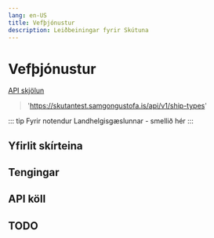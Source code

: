 ```yaml
---
lang: en-US
title: Vefþjónustur
description: Leiðbeiningar fyrir Skútuna
---
```


# Vefþjónustur
[API skjölun](https://skutantest.samgongustofa.is/api/v1/)
> 'https://skutantest.samgongustofa.is/api/v1/ship-types'




<!-- Notandi: {{ msg }}

<RedDiv>

Teljari: _{{ count }}_

</RedDiv>

<button @click="count++">Næsta</button>

<script setup>
import { h, ref } from 'vue'

const RedDiv = (_, ctx) => h(
  'div',
  {
    class: 'red-div',
  },
  ctx.slots.default()
)
const msg = 'SGS077'
const count = ref(0)
</script>

<style>
.red-div {
  color: teal;
}
button {
  padding: 14px;
  border: 0;
  font-size: 0.9rem;
  font-weight: 700;
  border-radius: 3px;
  background: #eee;
  color: navy;
  text-transform: uppercase;
}
</style> -->



<!-- | Syntax | Description |
| ----------- | ----------- |
| Header | Title |
| Paragraph | Text | -->

::: tip
Fyrir notendur Landhelgisgæslunnar - smellið hér
:::

## Yfirlit skírteina


<!-- :::: code-group
::: code-group-item FOO
```js
const foo = 'foo'
```
:::
::: code-group-item BAR
```js
const bar = 'bar'
```
:::
::::

Because VuePress applications are server-rendered in Node.js when generating static builds, any Vue usage must conform to the [universal code requirements](https://ssr.vuejs.org/en/universal.html). In short, make sure to only access Browser / DOM APIs in `beforeMount` or `mounted` hooks.

If you are using or demoing components that are not SSR friendly (for example containing custom directives), you can wrap them inside the built-in `<ClientOnly>` component:


```
{
  "firstName": "John",
  "lastName": "Smith",
  "age": 25
}
```


```ts{1,6-8}
import { defaultTheme, defineUserConfig } from 'vuepress'

export default defineUserConfig({
  title: 'Hello, VuePress',

  theme: defaultTheme({
    logo: 'https://vuejs.org/images/logo.png',
  }),
})
```

This is default theme built-in `<Badge />` component <Badge text="demo" /> -->

## Tengingar

## API köll

## TODO





